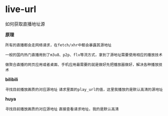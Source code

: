 # live-url
如何获取直播地址源

**原理**

`所有的直播都会走网络请求，在fetch/xhr中都会暴露其源地址`

`一般的国内热门直播用到了m3u8、p2p、flv等流方式，拿到了源地址需要使用相应的播放技术`

`做聚合直播的网页应用或者桌面、手机应用最需要的就是做好先把播放器做好，解决各种播放技术`

**bilibili**

`寻找目前播放画质的对应源地址`
`请求里面的play_url的值，这里我播放的是默认高清的源地址`

**huya**

`寻找目前播放画质的对应源地址`
`直接查看请求地址，我的是默认高清`
